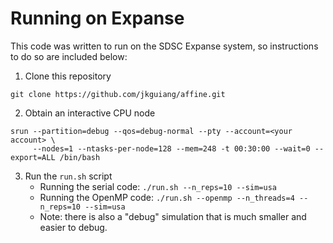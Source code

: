 # Running on Expanse
This code was written to run on the SDSC Expanse system, so instructions to do so are included below:
1. Clone this repository
```
git clone https://github.com/jkguiang/affine.git
```
2. Obtain an interactive CPU node
```
srun --partition=debug --qos=debug-normal --pty --account=<your account> \
     --nodes=1 --ntasks-per-node=128 --mem=248 -t 00:30:00 --wait=0 --export=ALL /bin/bash
```
3. Run the ```run.sh``` script
    - Running the serial code: `./run.sh --n_reps=10 --sim=usa`
    - Running the OpenMP code: `./run.sh --openmp --n_threads=4 --n_reps=10 --sim=usa`
    - Note: there is also a "debug" simulation that is much smaller and easier to debug.
